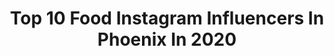 ---
title: Top 10 Food Instagram Influencers In Phoenix In 2020
description: >-
  Find top food Instagram influencers in Phoenix in 2020. Most popular hashtags: #food #arizona #yum #yummy.
platform: Instagram
profiles:
  - username: "sarah.j.whipple"
    fullname: >-
      S A R A H   W H I P P L E
    location: "United States"
    followers: 20051
    engagement: 357
    commentsToLikes: 0.021605
    avatar: "https://scontent-ams4-1.cdninstagram.com/v/t51.2885-19/s320x320/51045596_312545109612565_4676551646778490880_n.jpg?_nc_ht=scontent-ams4-1.cdninstagram.com&_nc_ohc=wG-2pz5iScwAX8vwg7f&oh=b7f32fc44f5a0bbb7001a4c5e8301af2&oe=5EAE96E7"
    verified: false
    hashtags: "#ebook, #letswhippsomethingup, #xendurance, #coronaworkout"
  - username: "seanmichaelroach"
    fullname: >-
      Sean Roach | Vegan 🌱
    location: "United States"
    followers: 5978
    engagement: 789
    commentsToLikes: 0.098517
    avatar: "https://scontent-lht6-1.cdninstagram.com/v/t51.2885-19/s320x320/43913942_288124251807775_1804282857305145344_n.jpg?_nc_ht=scontent-lht6-1.cdninstagram.com&_nc_ohc=lxUGV-hx5scAX8Qpiks&oh=32d63bc792e8a51e29b0a8fd34996c7e&oe=5EB9715F"
    verified: false
    hashtags: "#vegans, #mycity, #vegansofinsta, #beachvibes"
  - username: "karsynkdupree"
    fullname: >-
      Karsyn DuPree 🌼🌙
    location: "United States"
    followers: 19954
    engagement: 433
    commentsToLikes: 0.015490
    avatar: "https://scontent-lhr8-1.cdninstagram.com/v/t51.2885-19/s320x320/91496537_2652743368341099_2529559145468657664_n.jpg?_nc_ht=scontent-lhr8-1.cdninstagram.com&_nc_ohc=GOK-ofFN8DIAX88JL0L&oh=64b055a06779cd8517d2db52b03ed3bb&oe=5EB98D30"
    verified: false
    hashtags: "#bodyacceptance, #stayhome, #postpartumbody, #motherly"
  - username: "thebiteshot"
    fullname: >-
      Joanie Simon
    location: "United States"
    followers: 94343
    engagement: 465
    commentsToLikes: 0.031890
    avatar: "https://scontent-lhr8-1.cdninstagram.com/v/t51.2885-19/s320x320/20968803_162998584270400_2901347281435361280_a.jpg?_nc_ht=scontent-lhr8-1.cdninstagram.com&_nc_ohc=jOfKLPOGiEkAX-1e__T&oh=f7046189146c798258fa4042d8576a92&oe=5EBC8B87"
    verified: true
    hashtags: "#imbibegram, #nikonnofilter, #studiophotography, #appetizers"
  - username: "slowroasted"
    fullname: >-
      The Slow Roasted Italian
    location: "United States"
    followers: 59569
    engagement: 83
    commentsToLikes: 0.013076
    avatar: "https://scontent-ams4-1.cdninstagram.com/v/t51.2885-19/s320x320/13181389_1151482558223731_99086812_a.jpg?_nc_ht=scontent-ams4-1.cdninstagram.com&_nc_ohc=SqVgU17OJtEAX_WHma5&oh=694351f6518f87309aed0f4bb8e5e0ff&oe=5EB4F739"
    verified: false
    hashtags: "#simplerecipes, #cocktail, #frenchtoastcasserole, #breakfastcasserole"
  - username: "iraisbeautyy"
    fullname: >-
      Beauty | Fashion
    location: "United States"
    followers: 10898
    engagement: 658
    commentsToLikes: 0.023632
    avatar: "https://scontent-ams4-1.cdninstagram.com/v/t51.2885-19/s320x320/92201759_547518442616532_4609981393152245760_n.jpg?_nc_ht=scontent-ams4-1.cdninstagram.com&_nc_ohc=3lxOOolf-8AAX_0OD4y&oh=5eb01bafab8348063a404f6cefde413b&oe=5EB1D1F9"
    verified: false
    hashtags: "#fashiondiaries, #lifestyleblogger, #stylist, #hdr"
  - username: "hungryhugh"
    fullname: >-
      Food & Travel With Hugh Harper
    location: "United States"
    followers: 430591
    engagement: 861
    commentsToLikes: 0.014374
    avatar: "https://scontent-ams4-1.cdninstagram.com/v/t51.2885-19/s320x320/24175296_336755033455398_527904901481627648_n.jpg?_nc_ht=scontent-ams4-1.cdninstagram.com&_nc_ohc=YAVg-LZjCjQAX-h5qJ_&oh=b2153977683a89c4b935b575ebd2279f&oe=5EBBE3A0"
    verified: false
    hashtags: "#garlicnoodles, #cooking, #straighttohell, #reallifeathone"
  - username: "angelicatalan"
    fullname: >-
      Angelica Talan ✨Washington DC
    location: "United States"
    followers: 38009
    engagement: 307
    commentsToLikes: 0.042973
    avatar: "https://scontent-ams4-1.cdninstagram.com/v/t51.2885-19/s320x320/81684338_1237231946467087_104966333539549184_n.jpg?_nc_ht=scontent-ams4-1.cdninstagram.com&_nc_ohc=MSE9aexKPh4AX9DU14m&oh=56bff0a171cf8133d2ef5f225a8f2909&oe=5EB90968"
    verified: false
    hashtags: "#aboutalook, #capturearizona, #cambriahotels, #dmvblogger"
  - username: "mexi_papa_adventures"
    fullname: >-
      mexi papa
    location: "United States"
    followers: 82884
    engagement: 65
    commentsToLikes: 0.045358
    avatar: "https://scontent-ams4-1.cdninstagram.com/v/t51.2885-19/s320x320/28157755_826699197538233_719739353764462592_n.jpg?_nc_ht=scontent-ams4-1.cdninstagram.com&_nc_ohc=_z4FqDyXeW0AX-cTQkZ&oh=48272230f09c33aab0a9145fa3006697&oe=5EB2AEFC"
    verified: false
    hashtags: "#alpastor, #anaheim, #support, #exquisita"
  - username: "tangtangjulia"
    fullname: >-
      陳翎瑀 Ling 👑 Queen Beauty CA
    location: "United States"
    followers: 85338
    engagement: 467
    commentsToLikes: 0.015600
    avatar: "https://scontent-ams4-1.cdninstagram.com/v/t51.2885-19/s320x320/92355439_1063501980683339_7782813681921818624_n.jpg?_nc_ht=scontent-ams4-1.cdninstagram.com&_nc_ohc=IXZDOgCvp14AX_V6itU&oh=6c62fc59404b2776467ec04efec4b565&oe=5EBC3CF8"
    verified: false
    hashtags: "#azphotography, #swimwear, #sheinspringiton, #skincareroutine"
---